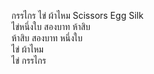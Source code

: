 กรรไกร ไข่ ผ้าไหม Scissors Egg Silk  
ไข่หนึ่งใบ สองบาท ห้าสิบ  
ห้าสิบ สองบาท หนึ่งใบ  
ไข่ ผ้าไหม  
ไข่ กรรไกร  
